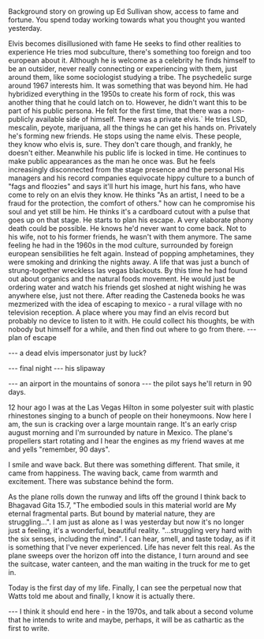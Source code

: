 
Background story on growing up
Ed Sullivan show, access to fame and fortune.
You spend today working towards what you thought you wanted yesterday.

Elvis becomes disillusioned with fame
He seeks to find other realities to experience
He tries mod subculture, there's something too foreign and too european about it. Although he is welcome as a celebrity he finds himself to be an outsider, never really connecting or experiencing with them, just around them, like some sociologist studying a tribe.
The psychedelic surge around 1967 interests him. It was something that was beyond him. He had hybridized everything in the 1950s to create his form of rock, this was another thing that he could latch on to.
However, he didn't want this to be part of his public persona. He felt for the first time, that there was a non-publicly available side of himself. There was a private elvis.`
He tries LSD, mescalin, peyote, marijuana, all the things he can get his hands on. Privately he's forming new friends. He stops using the name elvis. These people, they know who elvis is, sure. They don't care though, and frankly, he doesn't either.
Meanwhile his public life is locked in time. He continues to make public appearances as the man he once was. But he feels increasingly disconnected from the stage presence and the personal 
His managers and his record companies equivocate hippy culture to a bunch of "fags and floozies" and says it'll hurt his image, hurt his fans, who have come to rely on an elvis they know.
He thinks "As an artist, I need to be a fraud for the protection, the comfort of others." how can he compromise his soul and yet still be him. He thinks it's a cardboard cutout with a pulse that goes up on that stage.
He starts to plan his escape. A very elaborate phony death could be possible. He knows he'd never want to come back. Not to his wife, not to his former friends, he wasn't with them anymore.  The same feeling he had in the 1960s in the mod culture, surrounded by foreign european sensibilities he felt again.
Instead of popping amphetamines, they were smoking and drinking the nights away. A life that was just a bunch of strung-together wreckless las vegas blackouts. 
By this time he had found out about organics and the natural foods movement. He would just be ordering water and watch his friends get sloshed at night wishing he was anywhere else, just not there.
After reading the Casteneda books he was mezmerized with the idea of escaping to mexico - a rural village with no television reception. A place where you may find an elvis record but probably no device to listen to it with.
He could collect his thoughts, be with nobody but himself for a while, and then find out where to go from there.
--- plan of escape

--- a dead elvis impersonator just by luck?

--- final night
--- his slipaway

--- an airport in the mountains of sonora
--- the pilot says he'll return in 90 days.

12 hour ago I was at the Las Vegas Hilton in some polyester suit with plastic rhinestones singing to a bunch of people on their honeymoons. Now here I am, the sun is cracking over a large mountain range. It's an early crisp august morning and I'm surrounded by nature in Mexico. The plane's propellers start rotating and I hear the engines as my friend waves at me and yells "remember, 90 days".

I smile and wave back. But there was something different. That smile, it came from happiness. The waving back, came from warmth and excitement. There was substance behind the form.

As the plane rolls down the runway and lifts off the ground I think back to Bhagavad Gita 15.7, "The embodied souls in this material world are My eternal fragmental parts. But bound by material nature, they are struggling...". I am just as alone as I was yesterday but now it's no longer just a feeling, it's a wonderful, beautiful reality.  "...struggling very hard with the six senses, including the mind". I can hear, smell, and taste today, as if it is something that I've never experienced. Life has never felt this real. As the plane sweeps over the horizon off into the distance, I turn around and see the suitcase, water canteen, and the man waiting in the truck for me to get in. 

Today is the first day of my life. Finally, I can see the perpetual now that Watts told me about and finally, I know it is actually there.


--- I think it should end here - in the 1970s, and talk about a second volume that he intends to write and maybe, perhaps, it will be as cathartic as the first to write.
